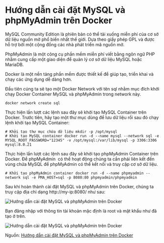 # Hướng dẫn cài đặt MySQL và phpMyAdmin trên Docker

MySQL Community Edition là phiên bản có thể tải xuống miễn phí của cơ sở dữ liệu nguồn mở phổ biến nhất thế giới. Dựa theo giấy phép GPL và được hỗ trợ bởi một cộng đồng các nhà phát triển mã nguồn mở.

PhpMyAdmin là một công cụ phần mềm miễn phí viết bằng ngôn ngữ PHP nhằm cung cấp một giao diện để quản lý cơ sở dữ liệu MySQL hoặc MariaDB.

Docker là một nền tảng phần mềm được thiết kế để giúp tạo, triển khai và chạy các ứng dụng dễ dàng hơn.

Đầu tiên cúng ta sẽ tạo một Docker Network với tên sql nhằm mục đích khởi chạy Docker Container MySQL và phpMyAdmin trong network này.

```
docker network create sql
```

Thực hiện lần lượt các lệnh sau đây sẽ khởi tạo MySQL Container trên Docker. Trước tiên, hãy tạo một thư mục dùng để lưu dữ liệu rồi sau đó chạy lệnh khởi tạo MySQL Container:

```
# Khởi tạo thư mục chứa dữ liệu mkdir -p /opt/mysql 
# Khởi tạo MySQL container docker run -d --name mysql --network sql -e MYSQL_ROOT_PASSWORD="12345" -v /opt/mysql:/var/lib/mysql -p 3306:3306 mysql:8.0.21
```

Thực hiện lần lượt các lệnh sau đây sẽ khởi tạo phpMyAdmin Container trên Docker. Để phpMyAdmin  có thể hoạt động chúng ta cần phải liên kết đến vùng chứa MySQL để phpMyAdmin có thể kết nối và truy cập cơ sở dữ liệu.

```
# Khởi tạo phpMyAdmin container docker run -d --name phpmyadmin --network sql -e PMA_HOST=sql -p 8080:80 phpmyadmin/phpmyadmin
```

Sau khi hoàn thành cài đặt MySQL và phpMyAdmin trên Docker, chúng ta truy cập địa chỉ dạng http://my-ip:8080/ như sau:

![Hướng dẫn cài đặt MySQL và phpMyAdmin trên Docker](https://techfinally.com/wp-content/uploads/2020/08/techfinally-huong-dan-cai-dat-mysql-va-phpmyadmin-tren-docker-h01-1024x544.jpg)

Bạn đăng nhập với thông tin tài khoản mặc định là root và mật khẩu như đã tạo ở trên.

![Hướng dẫn cài đặt MySQL và phpMyAdmin trên Docker](https://techfinally.com/wp-content/uploads/2020/08/techfinally-huong-dan-cai-dat-mysql-va-phpmyadmin-tren-docker-h02-1024x544.jpg)

Nguồn: [Hướng dẫn cài đặt MySQL và phpMyAdmin trên Docker](https://techfinally.com/huong-dan-cai-dat-mysql-va-phpmyadmin-tren-docker/)
